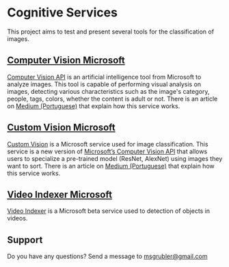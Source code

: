 ﻿# Cognitive Services

This project aims to test and present several tools for the classification of images.

## <a href="https://github.com/Murillo/Cognitives-Services/tree/master/src/Microsoft/ComputerVision">Computer Vision Microsoft</a>

<a href="https://azure.microsoft.com/pt-br/services/cognitive-services/computer-vision/">Computer Vision API</a> is an artificial intelligence tool from Microsoft to analyze images. This tool is capable of performing visual analysis on images, detecting various characteristics such as the image's category, people, tags, colors, whether the content is adult or not. There is an article on <a href="https://medium.com/brasil-ai/analisando-imagens-com-computer-vision-api-da-microsoft-520ef28d8eaf">Medium (Portuguese)</a> that explain how this service works.

## <a href="https://github.com/Murillo/Cognitives-Services/tree/master/src/Microsoft/CustomVision">Custom Vision Microsoft</a>

<a href="https://customvision.ai" target="_blank">Custom Vision</a> is a Microsoft service used for image classification. This service is a new version of <a href="https://www.microsoft.com/cognitive-services/en-us/computer-vision-api" target="_blank">Microsoft’s Computer Vision API</a> that allows users to specialize a pre-trained model (ResNet, AlexNet) using images they want to sort. There is an article on <a href="https://medium.com/brasil-ai/classificando-imagens-com-o-custom-vision-da-microsoft-c6ee54aba953">Medium (Portuguese)</a> that explain how this service works.

## <a href="https://github.com/Murillo/Cognitives-Services/tree/master/src/Microsoft/VideoIndexer">Video Indexer Microsoft</a>

<a href="https://www.videoindexer.ai/" target="_blank">Video Indexer</a> is a Microsoft beta service used to detection of objects in videos. 


## Support
Do you have any questions? Send a message to msgrubler@gmail.com
